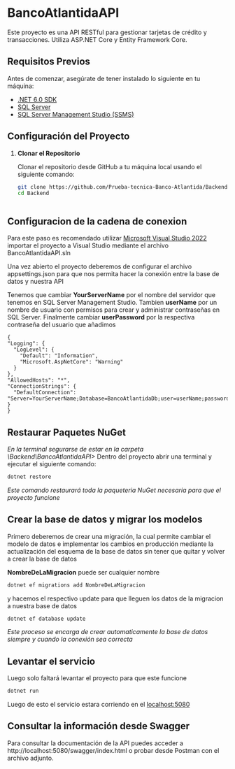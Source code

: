 # BancoAtlantidaAPI

Este proyecto es una API RESTful para gestionar tarjetas de crédito y transacciones. Utiliza ASP.NET Core y Entity Framework Core.

## Requisitos Previos

Antes de comenzar, asegúrate de tener instalado lo siguiente en tu máquina:

- [.NET 6.0 SDK](https://dotnet.microsoft.com/download/dotnet/6.0)
- [SQL Server](https://www.microsoft.com/en-us/sql-server/sql-server-downloads)
- [SQL Server Management Studio (SSMS)](https://aka.ms/ssmsfullsetup) 

## Configuración del Proyecto

1. **Clonar el Repositorio**

   Clonar el repositorio desde GitHub a tu máquina local usando el siguiente comando:

   ```bash
   git clone https://github.com/Prueba-tecnica-Banco-Atlantida/Backend
   cd Backend


   
## Configuracion de la cadena de conexion
Para este paso es recomendado utilizar [Microsoft Visual Studio 2022](https://visualstudio.microsoft.com/es/vs/)
importar el proyecto a Visual Studio mediante el archivo BancoAtlantidaAPI.sln 

Una vez abierto el proyecto deberemos de configurar el archivo appsettings.json para que nos permita hacer la conexión entre la base de datos y nuestra API

Tenemos que cambiar **YourServerName** por el nombre del servidor que tenemos en SQL Server Management Studio.
Tambien **userName** por un nombre de usuario con permisos para crear y administrar contraseñas en SQL Server.
Finalmente cambiar **userPassword** por la respectiva contraseña del usuario que añadimos



  ```code
{
  "Logging": {
    "LogLevel": {
      "Default": "Information",
      "Microsoft.AspNetCore": "Warning"
    }
  },
  "AllowedHosts": "*",
  "ConnectionStrings": {
    "DefaultConnection": "Server=YourServerName;Database=BancoAtlantidaDb;user=userName;password=userPassword;Trusted_Connection=True;TrustServerCertificate=True;"
  }
}

```

## Restaurar Paquetes NuGet
*En la terminal segurarse de estar en la carpeta \Backend\BancoAtlantidaAPI>*
Dentro del proyecto abrir una terminal y ejecutar el siguiente comando:
```bash
dotnet restore
```
*Este comando restaurará toda la paqueteria NuGet necesaria para que el proyecto funcione*



## Crear la base de datos y migrar los modelos

Primero deberemos de crear una migración, la cual permite cambiar el modelo de datos e implementar los cambios en producción mediante la actualización del esquema de la base de datos sin tener que quitar y volver a crear la base de datos

**NombreDeLaMigracion** puede ser cualquier nombre

```bash
dotnet ef migrations add NombreDeLaMigracion
```
y hacemos el respectivo update para que lleguen los datos de la migracion a nuestra base de datos

```bash
dotnet ef database update
```
*Este proceso se encarga de crear automaticamente la base de datos siempre y cuando la conexión sea correcta*

## Levantar el servicio
Luego solo faltará levantar el proyecto para que este funcione

```bash
dotnet run
```

Luego de esto el servicio estara corriendo en el [localhost:5080](http://localhost:5080)

## Consultar la información desde Swagger

Para consultar la documentación de la API puedes acceder a http://localhost:5080/swagger/index.html o probar desde Postman con el archivo adjunto.




